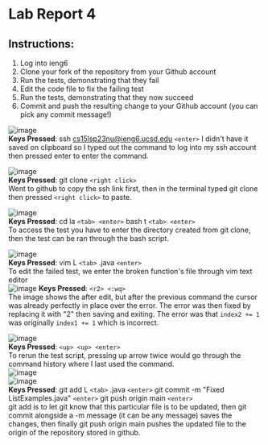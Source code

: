 # Lab Report 4  
## Instructions:
1. Log into ieng6
2. Clone your fork of the repository from your Github account
3. Run the tests, demonstrating that they fail
4. Edit the code file to fix the failing test
5. Run the tests, demonstrating that they now succeed
6. Commit and push the resulting change to your Github account (you can pick any commit message!)

![image](https://github.com/DrFreshPotato/cse15l-lab-reports/assets/57509130/7005b965-f766-494f-8fa8-8f408da0c71a)  
**Keys Pressed**: ssh cs15lsp23nu@ieng6.ucsd.edu `<enter>` 
  I didn't have it saved on clipboard so I typed out the command to log into my ssh account then pressed enter to enter the command.
  

![image](https://github.com/DrFreshPotato/cse15l-lab-reports/assets/57509130/8ef803c6-4b6d-41c2-aa6f-9709203a9042)  
**Keys Pressed**: git clone `<right click>`  
  Went to github to copy the ssh link first, then in the terminal typed git clone then pressed `<right click>` to paste. 

![image](https://github.com/DrFreshPotato/cse15l-lab-reports/assets/57509130/da802440-1a9c-40d5-bd0a-874586ad4be2)  
**Keys Pressed**: cd la `<tab> <enter>` bash t `<tab> <enter>`  
  To access the test you have to enter the directory created from git clone, then the test can be ran through the bash script.  

![image](https://github.com/DrFreshPotato/cse15l-lab-reports/assets/57509130/2c0303be-0616-48de-ade6-68f3b276343c)  
**Keys Pressed**: vim L `<tab>` .java `<enter>`  
  To edit the failed test, we enter the broken function's file through vim text editor  
![image](https://github.com/DrFreshPotato/cse15l-lab-reports/assets/57509130/4b26b4f1-fe6b-4b51-9fe0-d8fc3e417041)
**Keys Pressed**: `<r2> <:wq>`  
  The image shows the after edit, but after the previous command the cursor was already perfectly in place over the error. The error was then fixed by replacing it with "2" then saving and exiting. The error was that `index2 += 1` was originally `index1 += 1` which is incorrect.   

![image](https://github.com/DrFreshPotato/cse15l-lab-reports/assets/57509130/7d823451-9d52-4f0f-a112-a21c66c23d7e)  
**Keys Pressed**: `<up> <up> <enter>`  
  To rerun the test script, pressing up arrow twice would go through the command history where I last used the command.  
![image](https://github.com/DrFreshPotato/cse15l-lab-reports/assets/57509130/32337abe-5340-4ab3-9490-dd435a4c11bb)  
![image](https://github.com/DrFreshPotato/cse15l-lab-reports/assets/57509130/f2c06e01-3bac-46a2-b59d-de7d3c3e057f)  
**Keys Pressed**: git add L `<tab>` .java `<enter>` git commit -m "Fixed ListExamples.java" `<enter>` git push origin main `<enter>`  
  git add is to let git know that this particular file is to be updated, then git commit alongside a -m message (it can be any message) saves the changes, then finally git push origin main pushes the updated file to the origin of the repository stored in github. 


